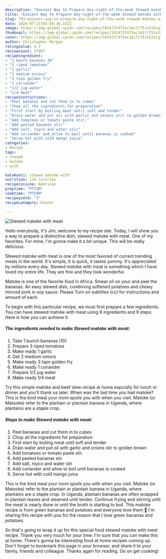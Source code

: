 ```yaml
---
description: "Easiest Way to Prepare Any-night-of-the-week Stewed matoke with meat"
title: "Easiest Way to Prepare Any-night-of-the-week Stewed matoke with meat"
slug: 793-easiest-way-to-prepare-any-night-of-the-week-stewed-matoke-with-meat
date: 2020-07-21T03:56:36.532Z
image: https://img-global.cpcdn.com/recipes/5914737475ac1617/751x532cq70/stewed-matoke-with-meat-recipe-main-photo.jpg
thumbnail: https://img-global.cpcdn.com/recipes/5914737475ac1617/751x532cq70/stewed-matoke-with-meat-recipe-main-photo.jpg
cover: https://img-global.cpcdn.com/recipes/5914737475ac1617/751x532cq70/stewed-matoke-with-meat-recipe-main-photo.jpg
author: Christopher Morgan
ratingvalue: 4.7
reviewcount: 27867
recipeingredient:
- "1 bunch bananas 10"
- "3 riped tomatoes"
- "1 garlic"
- "2 medium onions"
- "3 tspn golden fry"
- "1 coriander"
- "1/2 jug water"
- "1/4 meat"
recipeinstructions:
- "Peel bananas and cut them in to cubes"
- "Chop all the ingredients for preparation"
- "First start by boiling meat until soft and tender"
- "Drain water and put oil with garlic and onions stir to golden brown"
- "Add tomatoes or tomato paste stir."
- "Add peeled bananas stir"
- "Add salt, royco and water stir"
- "Add coriander and allow to boil until bananas is cooked"
- "Serve hot with cold mango juice"
categories:
- Recipe
tags:
- stewed
- matoke
- with

katakunci: stewed matoke with 
nutrition: 114 calories
recipecuisine: American
preptime: "PT31M"
cooktime: "PT59M"
recipeyield: "3"
recipecategory: Dinner

---
```



![Stewed matoke with meat](https://img-global.cpcdn.com/recipes/5914737475ac1617/751x532cq70/stewed-matoke-with-meat-recipe-main-photo.jpg)

Hello everybody, it's Jim, welcome to my recipe site. Today, I will show you a way to prepare a distinctive dish, stewed matoke with meat. One of my favorites. For mine, I'm gonna make it a bit unique. This will be really delicious.

Stewed matoke with meat is one of the most favored of current trending meals in the world. It's simple, it is quick, it tastes yummy. It's appreciated by millions every day. Stewed matoke with meat is something which I have loved my entire life. They are fine and they look wonderful.

Matoke is one of the favorite food in Africa. Smear oil on your and peel the bananas. An easy stewed dish, combining softened potatoes and chewy minced pork in soy sauce. Please Turn on subtitles (cc) for instructions and amount of each.


To begin with this particular recipe, we must first prepare a few ingredients. You can have stewed matoke with meat using 8 ingredients and 9 steps. Here is how you can achieve it.

<!--inarticleads1-->

##### The ingredients needed to make Stewed matoke with meat:

1. Take 1 bunch bananas (10)
1. Prepare 3 riped tomatoes
1. Make ready 1 garlic
1. Get 2 medium onions
1. Make ready 3 tspn golden fry
1. Make ready 1 coriander
1. Prepare 1/2 jug water
1. Make ready 1/4 meat


Try this simple matoke and beef stew recipe at home espcially for lunch or dinner and you&#39;ll thank us later. When was the last time you had matoke? This is the kind meal your mom spoils you with when you visit. Matoke (or Matooke) refer to the plantain or plantain banana in Uganda, where plantains are a staple crop. 

<!--inarticleads2-->

##### Steps to make Stewed matoke with meat:

1. Peel bananas and cut them in to cubes
1. Chop all the ingredients for preparation
1. First start by boiling meat until soft and tender
1. Drain water and put oil with garlic and onions stir to golden brown
1. Add tomatoes or tomato paste stir.
1. Add peeled bananas stir
1. Add salt, royco and water stir
1. Add coriander and allow to boil until bananas is cooked
1. Serve hot with cold mango juice


This is the kind meal your mom spoils you with when you visit. Matoke (or Matooke) refer to the plantain or plantain banana in Uganda, where plantains are a staple crop. In Uganda, plantain bananas are often wrapped in plantain leaves and steamed until tender. Continue frying and stirring until the meat is nearly done or until the broth is starting to boil. This matoke recipe is from green bananas and potatoes and everyone love them 🙂 I&#39;m sharing this recipe with you for the reason that I love green bananas and potatoes. 

So that's going to wrap it up for this special food stewed matoke with meat recipe. Thank you very much for your time. I'm sure that you can make this at home. There's gonna be interesting food at home recipes coming up. Don't forget to bookmark this page in your browser, and share it to your family, friends and colleague. Thanks again for reading. Go on get cooking!
